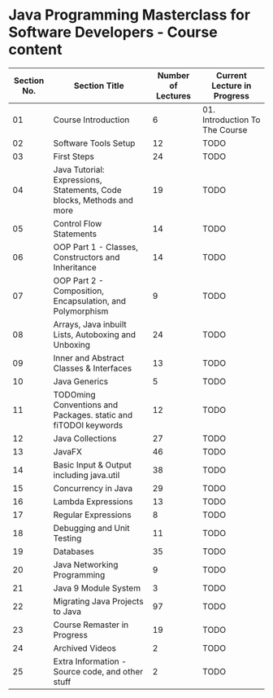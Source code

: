 # Java Programming Masterclass for Software Developers - Course content

| Section No. | Section Title                                                         | Number of Lectures | Current Lecture in Progress    |
| ----------- | --------------------------------------------------------------------- | ------------------ | ------------------------------ |
| 01          | Course Introduction                                                   | 6                  | 01. Introduction To The Course |
| 02          | Software Tools Setup                                                  | 12                 | TODO                           |
| 03          | First Steps                                                           | 24                 | TODO                           |
| 04          | Java Tutorial: Expressions, Statements, Code blocks, Methods and more | 19                 | TODO                           |
| 05          | Control Flow Statements                                               | 14                 | TODO                           |
| 06          | OOP Part 1 - Classes, Constructors and Inheritance                    | 14                 | TODO                           |
| 07          | OOP Part 2 - Composition, Encapsulation, and Polymorphism             | 9                  | TODO                           |
| 08          | Arrays, Java inbuilt Lists, Autoboxing and Unboxing                   | 24                 | TODO                           |
| 09          | Inner and Abstract Classes & Interfaces                               | 13                 | TODO                           |
| 10          | Java Generics                                                         | 5                  | TODO                           |
| 11          | TODOming Conventions and Packages. static and fiTODOl keywords        | 12                 | TODO                           |
| 12          | Java Collections                                                      | 27                 | TODO                           |
| 13          | JavaFX                                                                | 46                 | TODO                           |
| 14          | Basic Input & Output including java.util                              | 38                 | TODO                           |
| 15          | Concurrency in Java                                                   | 29                 | TODO                           |
| 16          | Lambda Expressions                                                    | 13                 | TODO                           |
| 17          | Regular Expressions                                                   | 8                  | TODO                           |
| 18          | Debugging and Unit Testing                                            | 11                 | TODO                           |
| 19          | Databases                                                             | 35                 | TODO                           |
| 20          | Java Networking Programming                                           | 9                  | TODO                           |
| 21          | Java 9 Module System                                                  | 3                  | TODO                           |
| 22          | Migrating Java Projects to Java                                       | 97                 | TODO                           |
| 23          | Course Remaster in Progress                                           | 19                 | TODO                           |
| 24          | Archived Videos                                                       | 2                  | TODO                           |
| 25          | Extra Information - Source code, and other stuff                      | 2                  | TODO                           |
